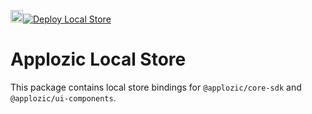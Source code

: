 <a href="https://www.npmjs.com/package/@applozic/local-store"><img src="https://badge.fury.io/js/@applozic%2Flocal-store@2x.png" alt="npm version" height="20"></a>[![Deploy Local Store](https://github.com/AppLozic/Applozic-JS-SDK/actions/workflows/deploy-local-store.yml/badge.svg)](https://github.com/AppLozic/Applozic-JS-SDK/actions/workflows/deploy-local-store.yml)

# Applozic Local Store

This package contains local store bindings for `@applozic/core-sdk` and `@applozic/ui-components`.
